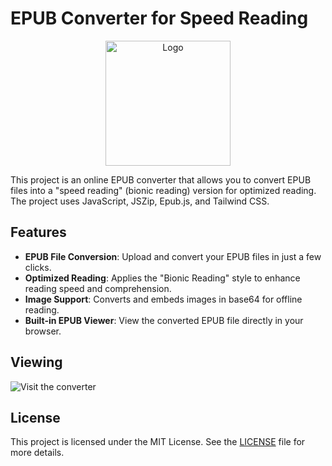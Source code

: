 # EPUB Converter for Speed Reading

<p align="center">
  <img src="https://drslid.github.io/epublecturerapide/logo.png" alt="Logo" width="200"/>
</p>

This project is an online EPUB converter that allows you to convert EPUB files into a "speed reading" (bionic reading) version for optimized reading. The project uses JavaScript, JSZip, Epub.js, and Tailwind CSS.

## Features

- **EPUB File Conversion**: Upload and convert your EPUB files in just a few clicks.
- **Optimized Reading**: Applies the "Bionic Reading" style to enhance reading speed and comprehension.
- **Image Support**: Converts and embeds images in base64 for offline reading.
- **Built-in EPUB Viewer**: View the converted EPUB file directly in your browser.

## Viewing

![Visit the converter](https://drslid.github.io/epublecturerapide/)

## License

This project is licensed under the MIT License. See the [LICENSE](LICENSE) file for more details.
